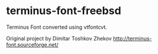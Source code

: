 # terminus-font-freebsd
Terminus Font converted using vtfontcvt.

Original project by Dimitar Toshkov Zhekov http://terminus-font.sourceforge.net/
